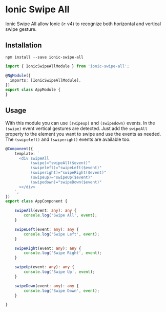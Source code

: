 # Ionic Swipe All

Ionic Swipe All allow Ionic (≥ v4) to recognize both horizontal and vertical swipe gesture.

## Installation

```
npm install --save ionic-swipe-all
```

```typescript
import { IonicSwipeAllModule } from 'ionic-swipe-all';

@NgModule({
  imports: [IonicSwipeAllModule],
})
export class AppModule {
}
```

## Usage

With this module you can use `(swipeup)` and `(swipedown)` events. In the `(swipe)` event vertical gestures are detected.
Just add the `swipeAll` property to the element you want to swipe and use the events as needed.
The `(swipeleft)` and `(swiperight)` events are available too.

```typescript
@Component({
    template: `
      <div swipeAll
           (swipe)="swipeAll($event)"
           (swipeleft)="swipeLeft($event)"
           (swiperight)="swipeRight($event)"
           (swipeup)="swipeUp($event)"
           (swipedown)="swipeDown($event)"
      ></div>
    `,
})
export class AppComponent {

    swipeAll(event: any): any {
        console.log('Swipe All', event);
    }

    swipeLeft(event: any): any {
        console.log('Swipe Left', event);
    }

    swipeRight(event: any): any {
        console.log('Swipe Right', event);
    }

    swipeUp(event: any): any {
        console.log('Swipe Up', event);
    }

    swipeDown(event: any): any {
        console.log('Swipe Down', event);
    }

}
```

